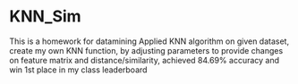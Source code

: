 # KNN_Sim
This is a homework for datamining
Applied KNN algorithm on given dataset, create my own KNN function, by adjusting parameters to provide changes on feature matrix and distance/similarity, achieved 84.69% accuracy and win 1st place in my class leaderboard
